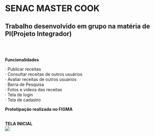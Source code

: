# <h1>SENAC MASTER COOK</h1>
<h2>Trabalho desenvolvido em grupo na matéria de PI(Projeto Integrador)</h2><br><br>

<strong>Funcionalidades</strong><br>

⋅ Publicar receitas<br>
⋅ Consultar receitas de outros usuários<br>
⋅ Avaliar receitas de outros usuários<br>
⋅ Barra de Pesquisa<br>
⋅ Fotos e videos das receitas<br>
⋅ Tela de login<br>
⋅ Tela de cadastro<br>


<strong> Prototipação realizada no FIGMA </strong><br><br>

<strong> TELA INICIAL </strong><br>
<img src="/public/Imagens do protótipo/TelaInicial.png">

